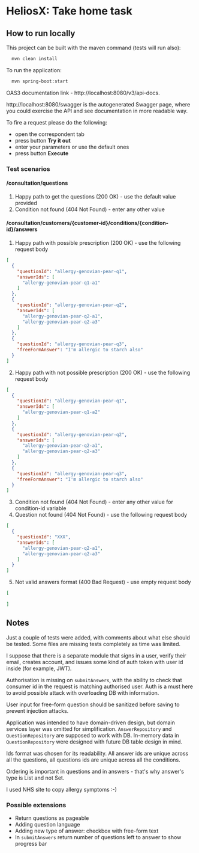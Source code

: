# HeliosX: Take home task

## How to run locally
This project can be built with the maven command (tests will run also):

```bash
  mvn clean install
```
To run the application:

```BASH
  mvn spring-boot:start
```

OAS3 documentation link - http://localhost:8080/v3/api-docs.

http://localhost:8080/swagger is the autogenerated Swagger page, where you could exercise the API and see documentation in more readable way.

To fire a request please do the following: 
* open the correspondent tab
* press button **Try it out**
* enter your parameters or use the default ones
* press button **Execute**

### Test scenarios
#### /consultation/questions
1. Happy path to get the questions (200 OK) - use the default value provided
2. Condition not found (404 Not Found) - enter any other value

#### /consultation/customers/{customer-id}/conditions/{condition-id}/answers
1. Happy path with possible prescription (200 OK) - use the following request body
```json
[
  {
    "questionId": "allergy-genovian-pear-q1",
    "answerIds": [
      "allergy-genovian-pear-q1-a1"
    ]
  },
  {
    "questionId": "allergy-genovian-pear-q2",
    "answerIds": [
      "allergy-genovian-pear-q2-a1",
      "allergy-genovian-pear-q2-a3"
    ]
  },
  {
    "questionId": "allergy-genovian-pear-q3",
    "freeFormAnswer": "I'm allergic to starch also"
  }
]
```

2. Happy path with not possible prescription (200 OK) - use the following request body
```json
[
  {
    "questionId": "allergy-genovian-pear-q1",
    "answerIds": [
      "allergy-genovian-pear-q1-a2"
    ]
  },
  {
    "questionId": "allergy-genovian-pear-q2",
    "answerIds": [
      "allergy-genovian-pear-q2-a1",
      "allergy-genovian-pear-q2-a3"
    ]
  },
  {
    "questionId": "allergy-genovian-pear-q3",
    "freeFormAnswer": "I'm allergic to starch also"
  }
]
```

3. Condition not found (404 Not Found) - enter any other value for condition-id variable
4. Question not found (404 Not Found) - use the following request body
```json
[
  {
    "questionId": "XXX",
    "answerIds": [
      "allergy-genovian-pear-q2-a1",
      "allergy-genovian-pear-q2-a3"
    ]
  }
]
```

5. Not valid answers format (400 Bad Request) - use empty request body
```json
[
  
]
```

## Notes
Just a couple of tests were added, with comments about what else should be tested. Some files are missing tests completely as time was limited.

I suppose that there is a separate module that signs in a user, verify their email, creates account, and issues some kind of auth token with user id inside (for example, JWT).

Authorisation is missing on `submitAnswers`, with the ability to check that consumer id in the request is matching authorised user. 
Auth is a must here to avoid possible attack with overloading DB with information.

User input for free-form question should be sanitized before saving to prevent injection attacks.

Application was intended to have domain-driven design, but domain services layer was omitted for simplification. 
`AnswerRepository` and `QuestionRepository` are supposed to work with DB. 
In-memory data in `QuestionRepository` were designed with future DB table design in mind.

Ids format was chosen for its readability. All answer ids are unique across all the questions, all questions ids are unique across all the conditions.

Ordering is important in questions and in answers - that's why answer's type is List and not Set.

I used NHS site to copy allergy symptoms :-)

### Possible extensions
* Return questions as pageable
* Adding question language
* Adding new type of answer: checkbox with free-form text
* In `submitAnswers` return number of questions left to answer to show progress bar